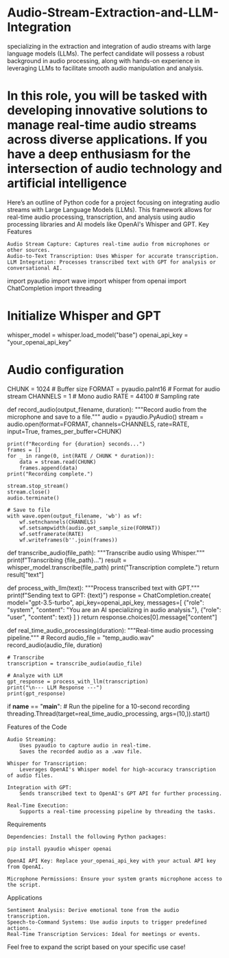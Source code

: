 # Audio-Stream-Extraction-and-LLM-Integration
specializing in the extraction and integration of audio streams with large language models (LLMs). The perfect candidate will possess a robust background in audio processing, along with hands-on experience in leveraging LLMs to facilitate smooth audio manipulation and analysis.

In this role, you will be tasked with developing innovative solutions to manage real-time audio streams across diverse applications. If you have a deep enthusiasm for the intersection of audio technology and artificial intelligence
==========
Here’s an outline of Python code for a project focusing on integrating audio streams with Large Language Models (LLMs). This framework allows for real-time audio processing, transcription, and analysis using audio processing libraries and AI models like OpenAI's Whisper and GPT.
Key Features

    Audio Stream Capture: Captures real-time audio from microphones or other sources.
    Audio-to-Text Transcription: Uses Whisper for accurate transcription.
    LLM Integration: Processes transcribed text with GPT for analysis or conversational AI.

import pyaudio
import wave
import whisper
from openai import ChatCompletion
import threading

# Initialize Whisper and GPT
whisper_model = whisper.load_model("base")
openai_api_key = "your_openai_api_key"

# Audio configuration
CHUNK = 1024  # Buffer size
FORMAT = pyaudio.paInt16  # Format for audio stream
CHANNELS = 1  # Mono audio
RATE = 44100  # Sampling rate

def record_audio(output_filename, duration):
    """Record audio from the microphone and save to a file."""
    audio = pyaudio.PyAudio()
    stream = audio.open(format=FORMAT, channels=CHANNELS, rate=RATE, input=True, frames_per_buffer=CHUNK)

    print(f"Recording for {duration} seconds...")
    frames = []
    for _ in range(0, int(RATE / CHUNK * duration)):
        data = stream.read(CHUNK)
        frames.append(data)
    print("Recording complete.")

    stream.stop_stream()
    stream.close()
    audio.terminate()

    # Save to file
    with wave.open(output_filename, 'wb') as wf:
        wf.setnchannels(CHANNELS)
        wf.setsampwidth(audio.get_sample_size(FORMAT))
        wf.setframerate(RATE)
        wf.writeframes(b''.join(frames))

def transcribe_audio(file_path):
    """Transcribe audio using Whisper."""
    print(f"Transcribing {file_path}...")
    result = whisper_model.transcribe(file_path)
    print("Transcription complete.")
    return result["text"]

def process_with_llm(text):
    """Process transcribed text with GPT."""
    print(f"Sending text to GPT: {text}")
    response = ChatCompletion.create(
        model="gpt-3.5-turbo",
        api_key=openai_api_key,
        messages=[
            {"role": "system", "content": "You are an AI specializing in audio analysis."},
            {"role": "user", "content": text}
        ]
    )
    return response.choices[0].message["content"]

def real_time_audio_processing(duration):
    """Real-time audio processing pipeline."""
    # Record
    audio_file = "temp_audio.wav"
    record_audio(audio_file, duration)

    # Transcribe
    transcription = transcribe_audio(audio_file)

    # Analyze with LLM
    gpt_response = process_with_llm(transcription)
    print("\n--- LLM Response ---")
    print(gpt_response)

if __name__ == "__main__":
    # Run the pipeline for a 10-second recording
    threading.Thread(target=real_time_audio_processing, args=(10,)).start()

Features of the Code

    Audio Streaming:
        Uses pyaudio to capture audio in real-time.
        Saves the recorded audio as a .wav file.

    Whisper for Transcription:
        Leverages OpenAI's Whisper model for high-accuracy transcription of audio files.

    Integration with GPT:
        Sends transcribed text to OpenAI's GPT API for further processing.

    Real-Time Execution:
        Supports a real-time processing pipeline by threading the tasks.

Requirements

    Dependencies: Install the following Python packages:

    pip install pyaudio whisper openai

    OpenAI API Key: Replace your_openai_api_key with your actual API key from OpenAI.

    Microphone Permissions: Ensure your system grants microphone access to the script.

Applications

    Sentiment Analysis: Derive emotional tone from the audio transcription.
    Speech-to-Command Systems: Use audio inputs to trigger predefined actions.
    Real-Time Transcription Services: Ideal for meetings or events.

Feel free to expand the script based on your specific use case!
